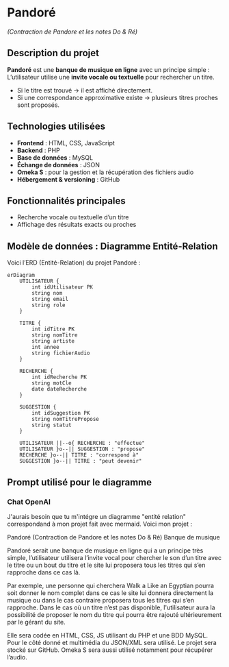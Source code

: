 #  Pandoré  
*(Contraction de Pandore et les notes Do & Ré)*  

##  Description du projet
**Pandoré** est une **banque de musique en ligne** avec un principe simple :  
L’utilisateur utilise une **invite vocale ou textuelle** pour rechercher un titre.  

- Si le titre est trouvé → il est affiché directement.  
- Si une correspondance approximative existe → plusieurs titres proches sont proposés.    

##  Technologies utilisées
- **Frontend** : HTML, CSS, JavaScript  
- **Backend** : PHP  
- **Base de données** : MySQL  
- **Échange de données** : JSON  
- **Omeka S** : pour la gestion et la récupération des fichiers audio  
- **Hébergement & versioning** : GitHub  

##  Fonctionnalités principales
- Recherche vocale ou textuelle d’un titre  
- Affichage des résultats exacts ou proches  

##  Modèle de données : Diagramme Entité-Relation
Voici l’ERD (Entité-Relation) du projet Pandoré :  

```mermaid
erDiagram
    UTILISATEUR {
        int idUtilisateur PK
        string nom
        string email
        string role
    }

    TITRE {
        int idTitre PK
        string nomTitre
        string artiste
        int annee
        string fichierAudio
    }

    RECHERCHE {
        int idRecherche PK
        string motCle
        date dateRecherche
    }

    SUGGESTION {
        int idSuggestion PK
        string nomTitrePropose
        string statut
    }

    UTILISATEUR ||--o{ RECHERCHE : "effectue"
    UTILISATEUR }o--|| SUGGESTION : "propose"
    RECHERCHE }o--|| TITRE : "correspond à"
    SUGGESTION }o--|| TITRE : "peut devenir"

```
## Prompt utilisé pour le diagramme

### Chat OpenAI

J'aurais besoin que tu m'intégre un diagramme "entité relation" correspondand à mon projet fait avec mermaid. 
Voici mon projet : 

Pandoré (Contraction de Pandore et les notes Do & Ré) 
Banque de musique 

Pandoré serait une banque de musique en ligne qui a un principe très simple, l’utilisateur utilisera l’invite vocal pour chercher le son d’un titre avec le titre ou un bout du titre et le site lui proposera tous les titres qui s’en rapproche dans ce cas là. 

Par exemple, une personne qui cherchera Walk a Like an Egyptian pourra soit donner le nom complet dans ce cas le site lui donnera directement la musique ou dans le cas contraire proposera tous les titres qui s’en rapproche. 
Dans le cas où un titre n’est pas disponible, l'utilisateur aura la possibilité de proposer le nom du titre qui pourra être rajouté ultérieurement par le gérant du site. 

Elle sera codée en HTML, CSS, JS utilisant du PHP et une BDD MySQL. Pour le côté donné et multimédia du JSON/XML sera utilisé. Le projet sera stocké sur GitHub. Omeka S sera aussi utilisé notamment pour récupérer l’audio.
